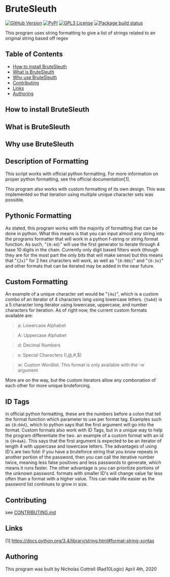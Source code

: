 # BruteSleuth

[![GitHub Version](https://img.shields.io/github/v/release/rad10/BruteSleuth)](https://github.com/rad10/BruteSleuth/releases)
[![PyPI](https://img.shields.io/pypi/v/BruteSleuth?style=flat)](https://pypi.org/project/BruteSleuth/)
[![GPL3 License](https://img.shields.io/github/license/rad10/BruteSleuth?style=flat)](https://www.gnu.org/licenses/gpl-3.0.en.html)
[![Package build status](https://img.shields.io/github/workflow/status/rad10/BruteSleuth/Python%20package?logo=GitHub)](https://github.com/rad10/BruteSleuth/actions/workflows/python-package.yml)

This program uses string formatting to give a list of strings related to an original string based off regex

## Table of Contents

 * [How to install BruteSleuth](#how-to-install-brutesleuth)
 * [What is BruteSleuth](#what-is-brutesleuth)
 * [Why use BruteSleuth](#why-use-brutesleuth)
 * [Contributing](#contributing)
 * [Links](#links)
 * [Authoring](#authoring)


## How to install BruteSleuth


## What is BruteSleuth


## Why use BruteSleuth


## Description of Formatting
This script works with official python formatting. For more information on proper python
formatting, see the official documentation[1].

This program also works with custom formatting of its own design. This was implemented so
that iteration using multiple unique character sets was possible.

## Pythonic Formatting
As stated, this program works with the majority of formatting that can be done in python.
What this means is that you can input almost any string into the programs formatter that
will work in a python f-string or string.format function. As such, "`{0:4d}`" will use the
first generator to iterate through 4 base 10 digits in the chain. Currently only digit
based filters work (though they are for the most part the only bits that will make sense)
but this means that "`{2x}`" for 2 hex characters will work, as well as "`{0:08b}`" and "`{0:3o}`"
and other formats that can be iterated may be added in the near future.

## Custom Formatting
An example of a unique character set would be "`{4a}`", which is a custom combo of an iterator
of 4 characters long using lowercase letters. `{5aAd}` is a 5 character long iterator using
lowercase, uppercase, and number characters for iteration. As of right now, the current custom
formats available are:

> a: Lowercase Alphabet

> A: Uppercase Alphabet

> d: Decimal Numbers

> s: Special Characters (!,@,#,$)

> w: Custom Wordlist. This format is only available with the -w argument

More are on the way, but the custom iterators allow any combonation of each other for more unique
bruteforcing.

## ID Tags
in official python formatting, these are the numbers before a colon that tell the format function
which parameter to use per format tag. Examples such as `{0:04d}`, which to python says that the first
argument will go into the format. Custom formats also work with ID Tags, but in a unique way to help
the program differentiate the two. an example of a custom format with an id is `{0+4aA}`. This says
that the first argument is expected to be an iterator of length 4 with uppercase and lowercase letters.
The advantages of using ID's are two fold: if you have a bruteforce string that you know repeats in
another portion of the password, then you can call the iterative number twice, meaning less false
positives and less passwords to generate, which means it runs faster. The other advantage is you can
prioritize portions of the unknown password. formats with smaller ID's will change value far less often
than a format with a higher value. This can make life easier as the password list continues to grow in size.

## Contributing

see [CONTRIBUTING.md](docs/CONTRIBUTING.md)

## Links
[1] https://docs.python.org/3.4/library/string.html#format-string-syntax

## Authoring
This program was built by Nicholas Cottrell (Rad10Logic)
April 4th, 2020
